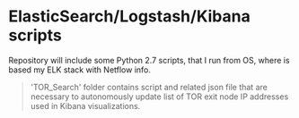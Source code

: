 # ElasticSearch/Logstash/Kibana scripts

Repository will include some Python 2.7 scripts, that I run from OS, where is based my ELK stack with Netflow info.

> 'TOR_Search' folder contains script and related json file that are necessary to autonomously update list of TOR exit node IP addresses used in Kibana visualizations.
>
